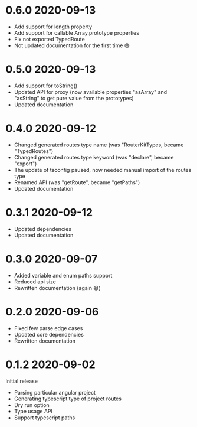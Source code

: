 # 0.6.0 2020-09-13

- Add support for length property
- Add support for callable Array.prototype properties
- Fix not exported TypedRoute
- Not updated documentation for the first time 😄

# 0.5.0 2020-09-13

- Add support for toString()
- Updated API for proxy (now available properties "asArray" and "asString" to get pure value from the prototypes)
- Updated documentation

# 0.4.0 2020-09-12

- Changed generated routes type name (was "RouterKitTypes, became "TypedRoutes")
- Changed generated routes type keyword (was "declare", became "export")
- The update of tsconfig paused, now needed manual import of the routes type
- Renamed API (was "getRoute", became "getPaths")
- Updated documentation

# 0.3.1 2020-09-12

- Updated dependencies
- Updated documentation

# 0.3.0 2020-09-07

- Added variable and enum paths support
- Reduced api size
- Rewritten documentation (again 😅)

# 0.2.0 2020-09-06

- Fixed few parse edge cases
- Updated core dependencies
- Rewritten documentation

# 0.1.2 2020-09-02

Initial release

- Parsing particular angular project
- Generating typescript type of project routes
- Dry run option
- Type usage API
- Support typescript paths
